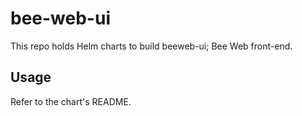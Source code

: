 # bee-web-ui

This repo holds Helm charts to build beeweb-ui; Bee Web front-end.

## Usage
Refer to the chart's README.